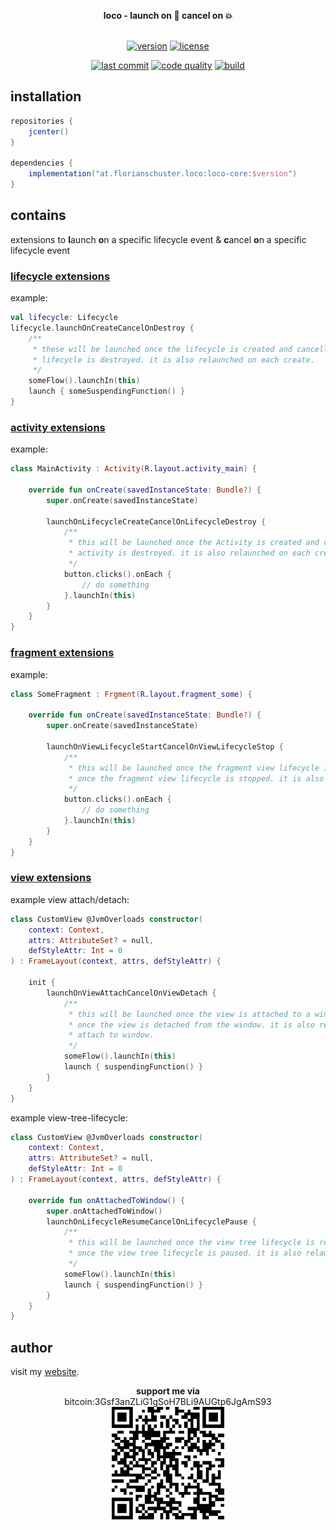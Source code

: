 <p align="center">
    <b>loco - launch on 🚀 cancel on 💥</b></br></b></br>
</p>

<p align=center>
    <a href="https://bintray.com/flosch/loco/loco-core"><img alt="version" src="https://img.shields.io/bintray/v/flosch/loco/loco-core?label=core-version&logoColor=f88909" /></a> 
    <a href="LICENSE"><img alt="license" src="https://img.shields.io/badge/license-Apache%202.0-blue.svg?color=7b6fe2" /></a>
</p>

<p align=center>
    <a href="https://github.com/floschu/loco/"><img alt="last commit" src="https://img.shields.io/github/last-commit/floschu/control?logoColor=ffffff" /></a>
    <a href="https://www.codacy.com/manual/floschu/loco?utm_source=github.com&amp;utm_medium=referral&amp;utm_content=floschu/loco&amp;utm_campaign=Badge_Grade"><img alt="code quality" src="https://api.codacy.com/project/badge/Grade/39072347acb94bf79651d7f16bfa63ca" /></a>
    <a href="https://github.com/floschu/loco/actions"><img alt="build" src="https://github.com/floschu/loco/workflows/build/badge.svg" /></a>
</p>

## installation

``` groovy
repositories {
    jcenter()
}

dependencies {
    implementation("at.florianschuster.loco:loco-core:$version")
}
```

## contains

extensions to **l**aunch **o**n a specific lifecycle event & **c**ancel **o**n a specific lifecycle event

### [lifecycle extensions](loco-core/src/main/kotlin/at/florianschuster/loco/lifecycle.kt)

example:

```kotlin
val lifecycle: Lifecycle
lifecycle.launchOnCreateCancelOnDestroy {
    /**
     * these will be launched once the lifecycle is created and cancelled once the 
     * lifecycle is destroyed. it is also relaunched on each create.
     */
    someFlow().launchIn(this)
    launch { someSuspendingFunction() }
}
```

### [activity extensions](loco-core/src/main/kotlin/at/florianschuster/loco/activity.kt)

example:

```kotlin
class MainActivity : Activity(R.layout.activity_main) {
 
    override fun onCreate(savedInstanceState: Bundle?) {
        super.onCreate(savedInstanceState)
 
        launchOnLifecycleCreateCancelOnLifecycleDestroy {
            /**
             * this will be launched once the Activity is created and cancelled once the 
             * activity is destroyed. it is also relaunched on each create.
             */
            button.clicks().onEach {
                // do something
            }.launchIn(this)
        }
    }
}
```

### [fragment extensions](loco-core/src/main/kotlin/at/florianschuster/loco/fragment.kt)

example:

```kotlin
class SomeFragment : Frgment(R.layout.fragment_some) {
 
    override fun onCreate(savedInstanceState: Bundle?) {
        super.onCreate(savedInstanceState)
 
        launchOnViewLifecycleStartCancelOnViewLifecycleStop {
            /**
             * this will be launched once the fragment view lifecycle is started and cancelled  
             * once the fragment view lifecycle is stopped. it is also relaunched on each start.
             */
            button.clicks().onEach {
                // do something
            }.launchIn(this)
        }
    }
}
```

### [view extensions](loco-core/src/main/kotlin/at/florianschuster/loco/view.kt)

example view attach/detach:

```kotlin
class CustomView @JvmOverloads constructor(
    context: Context,
    attrs: AttributeSet? = null,
    defStyleAttr: Int = 0
) : FrameLayout(context, attrs, defStyleAttr) {
 
    init {
        launchOnViewAttachCancelOnViewDetach {
            /**
             * this will be launched once the view is attached to a window and cancelled
             * once the view is detached from the window. it is also relaunched in each
             * attach to window.
             */
            someFlow().launchIn(this)
            launch { suspendingFunction() }
        }
    }
}
```

example view-tree-lifecycle:

```kotlin
class CustomView @JvmOverloads constructor(
    context: Context,
    attrs: AttributeSet? = null,
    defStyleAttr: Int = 0
) : FrameLayout(context, attrs, defStyleAttr) {
 
    override fun onAttachedToWindow() {
        super.onAttachedToWindow()
        launchOnLifecycleResumeCancelOnLifecyclePause {
            /**
             * this will be launched once the view tree lifecycle is resumed and cancelled  
             * once the view tree lifecycle is paused. it is also relaunched on each resume.
             */
            someFlow().launchIn(this)
            launch { suspendingFunction() }
        }
    }
}
```

## author

visit my [website](https://florianschuster.at/).

<p align="center">
    <b>support me via</b></br>
    bitcoin:3Gsf3anZLiG1gSoH7BLi9AUGtp6JgAmS93</br>
    <img alt="flow" width="180" src=".media/btc.png">
</p>
